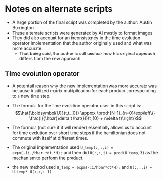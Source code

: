 # Notes on alternate scripts


- A large portion of the final script was completed by the author: Austin Burrington
- These alternate scripts were generated by AI mostly to format images
- They did also account for an inconsistency in the time evolution operator implementation that the author originally used and what was more accurate.
    - That being said, the author is still unclear how his original approach differs from the new approach.




## Time evolution operator

- A potentail reason why the new implementation was more accurate was because it utilized matrix multiplication for each product corresponding to a new time step.
- The formula for the time evolution operator used in this script is: $$\hat{\boldsymbol{U}}(t,t_{0}) \approx \prod^{N-1}_{n=0}\exp\left\{-\frac{i}{\hbar}\delta t \hat{H}(t_{0} + n\delta t)\right\}$$

- The formula (not sure if it will render) essentially allows us to account for time evolution over short time steps if the hamiltonian does not commute with itself at different times.

- The original implementation used `U_temp(:,:,i) = expm(-1i./hbar.*dt.*H);` and then did `U(:,:,i) = prod(U_temp,3)` as the mechanism to perform the product.
- the new method used `U_temp = expm(-1i/hbar*dt*H);` and `U(:,:,i) = U_temp* U(:,:,i-1)`

